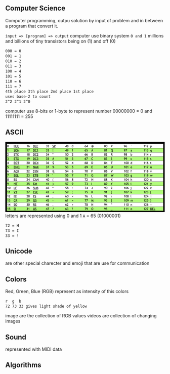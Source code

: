 ## Computer Science
Computer programming, outpu solution by input of problem and in between a program that convert it.

``input => [program] => output``
computer use binary system ``0 and 1``
millions and billions of tiny transistors being on (1) and off (0)
```example how computer counts
000 = 0
001 = 1
010 = 2
011 = 3
100 = 4
101 = 5
110 = 6
111 = 7
4th place 3th place 2nd place 1st place
uses base-2 to count
2^2 2^1 2^0
```
computer use 8-bits or 1-byte to represent number 00000000 = 0 and 11111111 = 255

## ASCII
![](./extra/ascii.png)
letters are represented using 0 and 1
``A`` = 65 (01000001)
```
72 = H
73 = I
33 = !
```

## Unicode
are other special charecter and emoji that are use for communication

## Colors
Red, Green, Blue (RGB)
represent as intensity of this colors
```
r  g  b
72 73 33 gives light shade of yellow
```
image are the collection of RGB values
videos are collection of changing images

## Sound
represented with MIDI data

## Algorithms